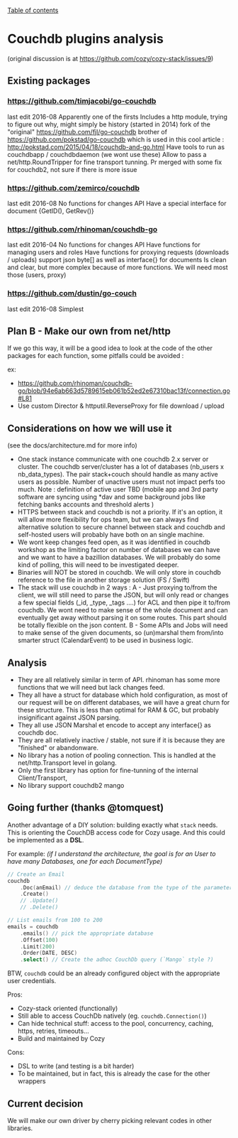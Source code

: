 [Table of contents](./README.md#table-of-contents)

# Couchdb plugins analysis

(original discussion is at https://github.com/cozy/cozy-stack/issues/9)

## Existing packages

### https://github.com/timjacobi/go-couchdb
last edit 2016-08
Apparently one of the firsts
Includes a http module, trying to figure out why, might simply be history (started in 2014)
fork of the "original" https://github.com/fjl/go-couchdb
brother of https://github.com/pokstad/go-couchdb which is used in this cool article : http://pokstad.com/2015/04/18/couchdb-and-go.html
Have tools to run as couchdbapp / couchdbdaemon (we wont use these)
Allow to pass a net/http.RoundTripper for fine transport tunning.
Pr merged with some fix for couchdb2, not sure if there is more issue

### https://github.com/zemirco/couchdb
last edit 2016-08
No functions for changes API
Have a special interface for document {GetID(), GetRev()}

### https://github.com/rhinoman/couchdb-go
last edit 2016-04
No functions for changes API
Have functions for managing users and roles
Have functions for proxying requests (downloads / uploads)
support json byte[] as well as interface{} for documents
Is clean and clear, but more complex because of more functions.  We will need most those (users, proxy)

### https://github.com/dustin/go-couch
last edit 2016-08
Simplest

## Plan B - Make our own from net/http

If we go this way, it will be a good idea to look at the code of the other packages for each function, some pitfalls could be avoided :

ex:
- https://github.com/rhinoman/couchdb-go/blob/94e6ab663d5789615eb061b52ed2e67310bac13f/connection.go#L81
- Use custom Director & httputil.ReverseProxy for file download / upload

## Considerations on how we will use it

(see the docs/architecture.md for more info)

- One stack instance communicate with one couchdb 2.x server or cluster. The couchdb server/cluster has a lot of databases (nb_users x nb_data_types). The pair stack+couch should handle as many active users as possible. Number of unactive users must not impact perfs too much.
Note : definition of active user TBD (mobile app and 3rd party software are syncing using *dav and some background jobs like fetching banks accounts and threshold alerts )
- HTTPS between stack and couchdb is not a priority. If it's an option, it will allow more flexibility for ops team, but we can always find alternative solution to secure channel between stack and couchdb and self-hosted users will probably have both on an single machine.
- We wont keep changes feed open, as it was identified in couchdb workshop as the limiting factor on number of databases we can have and we want to have a bazillion databases. We will probably do some kind of polling, this will need to be investigated deeper.
- Binaries will NOT be stored in couchdb. We will only store in couchdb reference to the file in another storage solution (FS / Swift)  
- The stack will use couchdb in 2 ways :
     A - Just proxying to/from the client, we will still need to parse the JSON, but will only read or changes a few special fields (_id, _type, _tags ....) for ACL and then pipe it to/from couchdb. We wont need to make sense of the whole document and can eventually get away without parsing it on some routes. This part should be totally flexible on the json content.
     B - Some APIs and Jobs will need to make sense of the given documents, so (un)marshal them from/into smarter struct (CalendarEvent) to be used in business logic.

## Analysis

- They are all relatively similar in term of API. rhinoman has some more functions that we will need but lack changes feed.
- They all have a struct for database which hold configuration, as most of our request will be on different databases, we will have a great churn for these structure. This is less than optimal for RAM & GC, but probably insignificant against JSON parsing.
- They all use JSON Marshal et encode to accept any interface{} as couchdb doc.
- They are all relatively inactive / stable, not sure if it is because they are "finished" or abandonware.
- No library has a notion of pooling connection. This is handled at the net/http.Transport level in golang.
- Only the first library has option for fine-tunning of the internal Client/Transport,
- No library support couchdb2 mango

## Going further (thanks @tomquest)

Another advantage of a DIY solution: building exactly what `stack` needs.
This is orienting the CouchDB access code for Cozy usage.
And this could be implemented as a **DSL**.  

For example:
_(if I understand the architecture, the goal is for an User to have many Databases, one for each DocumentType)_

```go
// Create an Email
couchdb
    .Doc(anEmail) // deduce the database from the type of the parameters
    .Create()
    // .Update()
    // .Delete()
```

```go
// List emails from 100 to 200
emails = couchdb
    .emails() // pick the appropriate database
    .Offset(100)
    .Limit(200)
    .Order(DATE, DESC)
    .select() // Create the adhoc CouchDb query (`Mango` style ?)
```

BTW, `couchdb` could be an already configured object with the appropriate user credentials.


Pros:
* Cozy-stack oriented (functionally)
* Still able to access CouchDb natively (eg. `couchdb.Connection()`)
* Can hide technical stuff: access to the pool, concurrency, caching, https, retries, timeouts...
* Build and maintained by Cozy

Cons:
* DSL to write (and testing is a bit harder)
* To be maintained, but in fact, this is already the case for the other wrappers


## Current decision

We will make our own driver by cherry picking relevant codes in other libraries.

